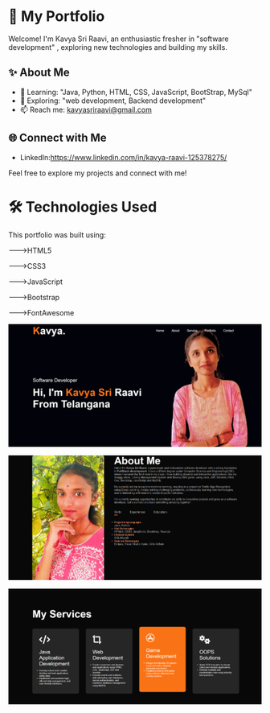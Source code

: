 # 🌟 My Portfolio

Welcome! I'm Kavya Sri Raavi, an enthusiastic fresher in  "software development" , exploring new technologies and building my skills.


## ✨ About Me
- 🌱 Learning:  "Java, Python, HTML, CSS, JavaScript, BootStrap, MySql"
- 🔎 Exploring:  "web development, Backend development"
- 📫 Reach me: kavyasriraavi@gmail.com


## 🌐 Connect with Me
- LinkedIn:https://www.linkedin.com/in/kavya-raavi-125378275/


Feel free to explore my projects and connect with me!


# 🛠️ Technologies Used #

This portfolio was built using:

--->HTML5

--->CSS3

--->JavaScript

--->Bootstrap

--->FontAwesome

![image alt](https://github.com/Sri-kav/My-Portfolio/blob/36aaf0bf67919ef28c9aefce3b65aa0e350b24a8/Screenshot%202025-03-30%20222915.png)

![image alt](https://github.com/Sri-kav/My-Portfolio/blob/f76bd4963faaeff2cfc524551405384ef84062da/Screenshot%202025-03-30%20223133.png)

![image alt](https://github.com/Sri-kav/My-Portfolio/blob/a084f5f9a2123ec894742902244e3da612d69e53/Screenshot%202025-03-30%20223214.png)
